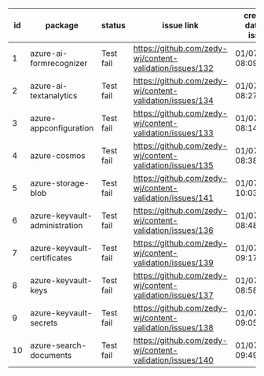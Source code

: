 
| id | package | status | issue link | created date of issue | update date of issue | run date of pipeline |
|----|---------|--------|------------|-----------------------|----------------------| ---------------------|
| 1 | azure-ai-formrecognizer | Test fail | https://github.com/zedy-wj/content-validation/issues/132 | 01/07/2025 08:09:10 | 01/22/2025 06:37:33 | 1/22/2025 7:58:41 AM |
| 2 | azure-ai-textanalytics | Test fail | https://github.com/zedy-wj/content-validation/issues/134 | 01/07/2025 08:27:52 | 01/20/2025 09:07:48 | 1/22/2025 7:58:41 AM |
| 3 | azure-appconfiguration | Test fail | https://github.com/zedy-wj/content-validation/issues/133 | 01/07/2025 08:14:34 | 01/15/2025 08:46:54 | 1/22/2025 7:58:41 AM |
| 4 | azure-cosmos | Test fail | https://github.com/zedy-wj/content-validation/issues/135 | 01/07/2025 08:38:35 | 01/20/2025 09:27:54 | 1/22/2025 7:58:41 AM |
| 5 | azure-storage-blob | Test fail | https://github.com/zedy-wj/content-validation/issues/141 | 01/07/2025 10:03:07 | 01/20/2025 10:00:55 | 1/22/2025 7:58:41 AM |
| 6 | azure-keyvault-administration | Test fail | https://github.com/zedy-wj/content-validation/issues/136 | 01/07/2025 08:48:04 | 01/07/2025 08:48:04 | 1/22/2025 7:58:41 AM |
| 7 | azure-keyvault-certificates | Test fail | https://github.com/zedy-wj/content-validation/issues/139 | 01/07/2025 09:17:44 | 01/20/2025 09:46:18 | 1/22/2025 7:58:41 AM |
| 8 | azure-keyvault-keys | Test fail | https://github.com/zedy-wj/content-validation/issues/137 | 01/07/2025 08:58:04 | 01/20/2025 10:12:10 | 1/22/2025 7:58:41 AM |
| 9 | azure-keyvault-secrets | Test fail | https://github.com/zedy-wj/content-validation/issues/138 | 01/07/2025 09:05:36 | 01/13/2025 09:31:50 | 1/22/2025 7:58:41 AM |
| 10 | azure-search-documents | Test fail | https://github.com/zedy-wj/content-validation/issues/140 | 01/07/2025 09:49:34 | 01/20/2025 10:45:13 | 1/22/2025 7:58:41 AM |